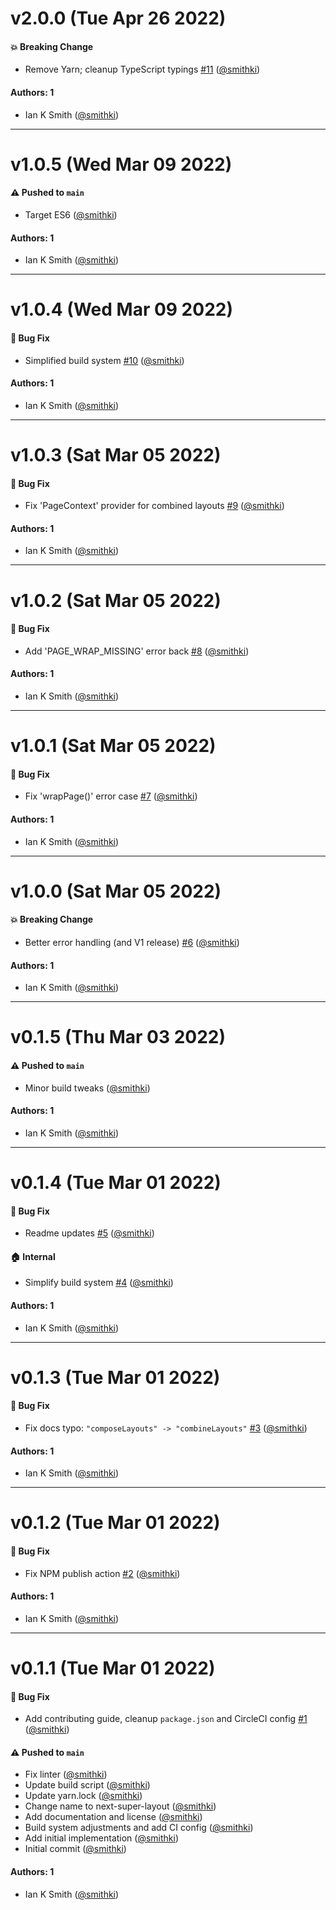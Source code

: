# v2.0.0 (Tue Apr 26 2022)

#### 💥 Breaking Change

- Remove Yarn; cleanup TypeScript typings [#11](https://github.com/smithki/next-super-layout/pull/11) ([@smithki](https://github.com/smithki))

#### Authors: 1

- Ian K Smith ([@smithki](https://github.com/smithki))

---

# v1.0.5 (Wed Mar 09 2022)

#### ⚠️ Pushed to `main`

- Target ES6 ([@smithki](https://github.com/smithki))

#### Authors: 1

- Ian K Smith ([@smithki](https://github.com/smithki))

---

# v1.0.4 (Wed Mar 09 2022)

#### 🐛 Bug Fix

- Simplified build system [#10](https://github.com/smithki/next-super-layout/pull/10) ([@smithki](https://github.com/smithki))

#### Authors: 1

- Ian K Smith ([@smithki](https://github.com/smithki))

---

# v1.0.3 (Sat Mar 05 2022)

#### 🐛 Bug Fix

- Fix 'PageContext' provider for combined layouts [#9](https://github.com/smithki/next-super-layout/pull/9) ([@smithki](https://github.com/smithki))

#### Authors: 1

- Ian K Smith ([@smithki](https://github.com/smithki))

---

# v1.0.2 (Sat Mar 05 2022)

#### 🐛 Bug Fix

- Add 'PAGE_WRAP_MISSING' error back [#8](https://github.com/smithki/next-super-layout/pull/8) ([@smithki](https://github.com/smithki))

#### Authors: 1

- Ian K Smith ([@smithki](https://github.com/smithki))

---

# v1.0.1 (Sat Mar 05 2022)

#### 🐛 Bug Fix

- Fix 'wrapPage()' error case [#7](https://github.com/smithki/next-super-layout/pull/7) ([@smithki](https://github.com/smithki))

#### Authors: 1

- Ian K Smith ([@smithki](https://github.com/smithki))

---

# v1.0.0 (Sat Mar 05 2022)

#### 💥 Breaking Change

- Better error handling (and V1 release) [#6](https://github.com/smithki/next-super-layout/pull/6) ([@smithki](https://github.com/smithki))

#### Authors: 1

- Ian K Smith ([@smithki](https://github.com/smithki))

---

# v0.1.5 (Thu Mar 03 2022)

#### ⚠️ Pushed to `main`

- Minor build tweaks ([@smithki](https://github.com/smithki))

#### Authors: 1

- Ian K Smith ([@smithki](https://github.com/smithki))

---

# v0.1.4 (Tue Mar 01 2022)

#### 🐛 Bug Fix

- Readme updates [#5](https://github.com/smithki/next-super-layout/pull/5) ([@smithki](https://github.com/smithki))

#### 🏠 Internal

- Simplify build system [#4](https://github.com/smithki/next-super-layout/pull/4) ([@smithki](https://github.com/smithki))

#### Authors: 1

- Ian K Smith ([@smithki](https://github.com/smithki))

---

# v0.1.3 (Tue Mar 01 2022)

#### 🐛 Bug Fix

- Fix docs typo: `"composeLayouts" -> "combineLayouts"` [#3](https://github.com/smithki/next-super-layout/pull/3) ([@smithki](https://github.com/smithki))

#### Authors: 1

- Ian K Smith ([@smithki](https://github.com/smithki))

---

# v0.1.2 (Tue Mar 01 2022)

#### 🐛 Bug Fix

- Fix NPM publish action [#2](https://github.com/smithki/next-super-layout/pull/2) ([@smithki](https://github.com/smithki))

#### Authors: 1

- Ian K Smith ([@smithki](https://github.com/smithki))

---

# v0.1.1 (Tue Mar 01 2022)

#### 🐛 Bug Fix

- Add contributing guide, cleanup `package.json` and CircleCI config [#1](https://github.com/smithki/next-super-layout/pull/1) ([@smithki](https://github.com/smithki))

#### ⚠️ Pushed to `main`

- Fix linter ([@smithki](https://github.com/smithki))
- Update build script ([@smithki](https://github.com/smithki))
- Update yarn.lock ([@smithki](https://github.com/smithki))
- Change name to next-super-layout ([@smithki](https://github.com/smithki))
- Add documentation and license ([@smithki](https://github.com/smithki))
- Build system adjustments and add CI config ([@smithki](https://github.com/smithki))
- Add initial implementation ([@smithki](https://github.com/smithki))
- Initial commit ([@smithki](https://github.com/smithki))

#### Authors: 1

- Ian K Smith ([@smithki](https://github.com/smithki))
